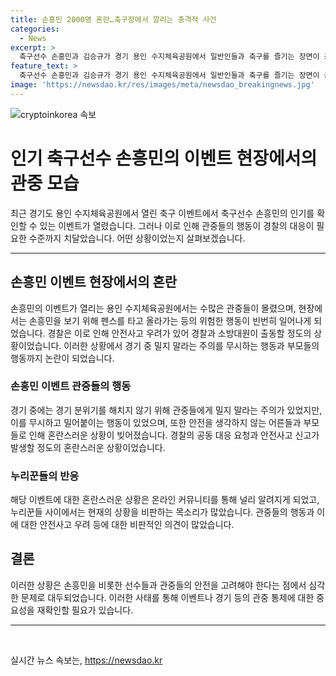 ```yaml
---
title: 손흥민 2000명 혼란…축구장에서 깔리는 충격적 사건
categories:
  - News
excerpt: >
  축구선수 손흥민과 김승규가 경기 용인 수지체육공원에서 일반인들과 축구를 즐기는 장면이 공개되었다. 그러나 손흥민을 보기 위해 찾은 팬들의 열광이 지나치게 치닫어 경찰과 소방대원이 출동할 정도였다. 경기장 주변의 혼란과 위험한 상황으로 손흥민의 안전이 우려되고, 일부 누리꾼들은 이를 비판하는 목소리도 높였다. 주변의 어마어마한 인파와 질서를 지키지 않는 사람들로 인해 현장 분위기가 혼란스러워지는 상황이었다. 이로 인해 팬들 사이에서 신고된 안전사고가 발생했으나 인파로 인한 실제 사고는 없었다. 현장 모습에 대한 부정적인 반응이 일각에서 나타났다.
feature_text: >
  축구선수 손흥민과 김승규가 경기 용인 수지체육공원에서 일반인들과 축구를 즐기는 장면이 공개되었다. 그러나 손흥민을 보기 위해 찾은 팬들의 열광이 지나치게 치닫어 경찰과 소방대원이 출동할 정도였다. 경기장 주변의 혼란과 위험한 상황으로 손흥민의 안전이 우려되고, 일부 누리꾼들은 이를 비판하는 목소리도 높였다. 주변의 어마어마한 인파와 질서를 지키지 않는 사람들로 인해 현장 분위기가 혼란스러워지는 상황이었다. 이로 인해 팬들 사이에서 신고된 안전사고가 발생했으나 인파로 인한 실제 사고는 없었다. 현장 모습에 대한 부정적인 반응이 일각에서 나타났다.
image: 'https://newsdao.kr/res/images/meta/newsdao_breakingnews.jpg'
---
```


<p><img src="https://newsdao.kr/res/images/meta/newsdao_breakingnews.jpg" alt="cryptoinkorea 속보" /></p>

<h1 data-ke-size="size28">인기 축구선수 손흥민의 이벤트 현장에서의 관중 모습</h1>

<p data-ke-size="size16">최근 경기도 용인 수지체육공원에서 열린 축구 이벤트에서 축구선수 손흥민의 인기를 확인할 수 있는 이벤트가 열렸습니다. 그러나 이로 인해 관중들의 행동이 경찰의 대응이 필요한 수준까지 치달았습니다. 어떤 상황이었는지 살펴보겠습니다.</p>

<hr>

<h2 data-ke-size="size26">손흥민 이벤트 현장에서의 혼란</h2>

<p data-ke-size="size16">손흥민의 이벤트가 열리는 용인 수지체육공원에서는 수많은 관중들이 몰렸으며, 현장에서는 손흥민을 보기 위해 펜스를 타고 올라가는 등의 위험한 행동이 빈번히 일어나게 되었습니다. 경찰은 이로 인해 안전사고 우려가 있어 경찰과 소방대원이 출동할 정도의 상황이었습니다. 이러한 상황에서 경기 중 밀지 말라는 주의를 무시하는 행동과 부모들의 행동까지 논란이 되었습니다.</p>

<h3 data-ke-size="size24">손흥민 이벤트 관중들의 행동</h3>

<p data-ke-size="size16">경기 중에는 경기 분위기를 해치지 않기 위해 관중들에게 밀지 말라는 주의가 있었지만, 이를 무시하고 밀어붙이는 행동이 있었으며, 또한 안전을 생각하지 않는 어른들과 부모들로 인해 혼란스러운 상황이 빚어졌습니다. 경찰의 공동 대응 요청과 안전사고 신고가 발생할 정도의 혼란스러운 상황이었습니다.</p>

<h3 data-ke-size="size24">누리꾼들의 반응</h3>

<p data-ke-size="size16">해당 이벤트에 대한 혼란스러운 상황은 온라인 커뮤니티를 통해 널리 알려지게 되었고, 누리꾼들 사이에서는 현재의 상황을 비판하는 목소리가 많았습니다. 관중들의 행동과 이에 대한 안전사고 우려 등에 대한 비판적인 의견이 많았습니다.</p>

<h2 data-ke-size="size26">결론</h2>

<p data-ke-size="size16">이러한 상황은 손흥민을 비롯한 선수들과 관중들의 안전을 고려해야 한다는 점에서 심각한 문제로 대두되었습니다. 이러한 사태를 통해 이벤트나 경기 등의 관중 통제에 대한 중요성을 재확인할 필요가 있습니다.</p>

<hr>

<p data-ke-size="size16">&nbsp;</p>
실시간 뉴스 속보는, <a href="https://newsdao.kr" rel="dofollow">https://newsdao.kr</a>


